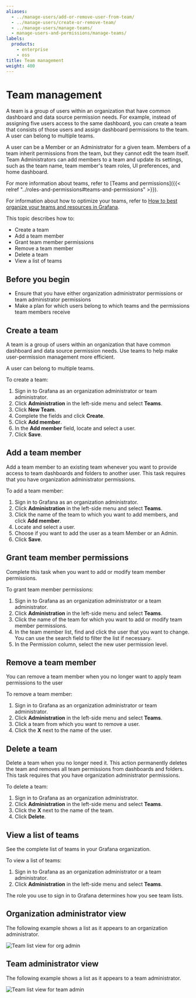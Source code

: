 ```yaml
---
aliases:
  - ../manage-users/add-or-remove-user-from-team/
  - ../manage-users/create-or-remove-team/
  - ../manage-users/manage-teams/
  - manage-users-and-permissions/manage-teams/
labels:
  products:
    - enterprise
    - oss
title: Team management
weight: 400
---
```


# Team management

A team is a group of users within an organization that have common dashboard and data source permission needs. For example, instead of assigning five users access to the same dashboard, you can create a team that consists of those users and assign dashboard permissions to the team. A user can belong to multiple teams.

A user can be a Member or an Administrator for a given team. Members of a team inherit permissions from the team, but they cannot edit the team itself. Team Administrators can add members to a team and update its settings, such as the team name, team member's team roles, UI preferences, and home dashboard.

For more information about teams, refer to [Teams and permissions]({{< relref "../roles-and-permissions#teams-and-permissions" >}}).

For information about how to optimize your teams, refer to [How to best organize your teams and resources in Grafana](https://grafana.com/blog/2022/03/14/how-to-best-organize-your-teams-and-resources-in-grafana/).

This topic describes how to:

- Create a team
- Add a team member
- Grant team member permissions
- Remove a team member
- Delete a team
- View a list of teams

## Before you begin

- Ensure that you have either organization administrator permissions or team administrator permissions
- Make a plan for which users belong to which teams and the permissions team members receive

## Create a team

A team is a group of users within an organization that have common dashboard and data source permission needs. Use teams to help make user-permission management more efficient.

A user can belong to multiple teams.

To create a team:

1. Sign in to Grafana as an organization administrator or team administrator.
1. Click **Administration** in the left-side menu and select **Teams**.
1. Click **New Team**.
1. Complete the fields and click **Create**.
1. Click **Add member**.
1. In the **Add member** field, locate and select a user.
1. Click **Save**.

## Add a team member

Add a team member to an existing team whenever you want to provide access to team dashboards and folders to another user. This task requires that you have organization administrator permissions.

To add a team member:

1. Sign in to Grafana as an organization administrator.
1. Click **Administration** in the left-side menu and select **Teams**.
1. Click the name of the team to which you want to add members, and click **Add member**.
1. Locate and select a user.
1. Choose if you want to add the user as a team Member or an Admin.
1. Click **Save**.

## Grant team member permissions

Complete this task when you want to add or modify team member permissions.

To grant team member permissions:

1. Sign in to Grafana as an organization administrator or a team administrator.
1. Click **Administration** in the left-side menu and select **Teams**.
1. Click the name of the team for which you want to add or modify team member permissions.
1. In the team member list, find and click the user that you want to change. You can use the search field to filter the list if necessary.
1. In the Permission column, select the new user permission level.

## Remove a team member

You can remove a team member when you no longer want to apply team permissions to the user

To remove a team member:

1. Sign in to Grafana as an organization administrator or team administrator.
1. Click **Administration** in the left-side menu and select **Teams**.
1. Click a team from which you want to remove a user.
1. Click the **X** next to the name of the user.

## Delete a team

Delete a team when you no longer need it. This action permanently deletes the team and removes all team permissions from dashboards and folders. This task requires that you have organization administrator permissions.

To delete a team:

1. Sign in to Grafana as an organization administrator.
1. Click **Administration** in the left-side menu and select **Teams**.
1. Click the **X** next to the name of the team.
1. Click **Delete**.

## View a list of teams

See the complete list of teams in your Grafana organization.

To view a list of teams:

1. Sign in to Grafana as an organization administrator or a team administrator.
1. Click **Administration** in the left-side menu and select **Teams**.

The role you use to sign in to Grafana determines how you see team lists.

## Organization administrator view

The following example shows a list as it appears to an organization administrator.

![Team list view for org admin](/media/docs/grafana/screenshot-org-admin-team-list.png)

## Team administrator view

The following example shows a list as it appears to a team administrator.

![Team list view for team admin](/media/docs/grafana/screenshot-team-admin-team-list.png)
